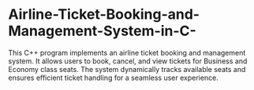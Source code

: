 # Airline-Ticket-Booking-and-Management-System-in-C-
This C++ program implements an airline ticket booking and management system. It allows users to book, cancel, and view tickets for Business and Economy class seats. The system dynamically tracks available seats and ensures efficient ticket handling for a seamless user experience.

